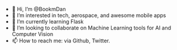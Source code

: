 - 👋 Hi, I’m @BookmDan
- 👀 I’m interested in tech, aerospace, and awesome mobile apps
- 🌱 I’m currently learning Flask 
- 💞️ I’m looking to collaborate on Machine Learning tools for AI and Computer Vision 
- 📫 How to reach me: via Github, Twitter. 

<!---
BookmDan/BookmDan is a ✨ special ✨ repository because its `README.md` (this file) appears on your GitHub profile.
You can click the Preview link to take a look at your changes.
--->
